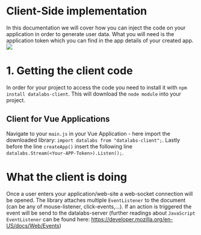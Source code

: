 # Client-Side implementation

In this documentation we will cover how you can inject the code on your application in order to generate user data.
What you will need is the application token which you can find in the app details of your created app.
![](http://localhost:8000/markdown/resources/app_token.png)

# 1. Getting the client code
In order for your project to access the code you need to install it with `npm install datalabs-client`. This will download the `node module` into your project. 


## Client for Vue Applications
Navigate to your `main.js` in your Vue Application - here import the downloaded library: `import datalabs from "datalabs-client";`. Lastly before the line `createApp()` insert the following line<br>
`datalabs.Stream(<Your-APP-Token>).Listen();`.


# What the client is doing
Once a user enters your application/web-site a web-socket connection will be opened. The library attaches multiple `EventListener` to the document (can be any of mouse-listener, click-events,...). If an action is triggered the event will be send to the datalabs-server (further readings about `JavaScript EventListener` can be found here: https://developer.mozilla.org/en-US/docs/Web/Events)



